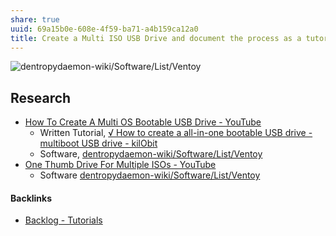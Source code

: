 ```yaml
---
share: true
uuid: 69a15b0e-608e-4f59-ba71-a4b159ca12a0
title: Create a Multi ISO USB Drive and document the process as a tutorial
---
```

![dentropydaemon-wiki/Software/List/Ventoy](/dentropydaemon-wiki/Software/List/Ventoy)

## Research

* [How To Create A Multi OS Bootable USB Drive - YouTube](https://www.youtube.com/watch?v=Xf2Qdpv6P20)
	* Written Tutorial, [√ How to create a all-in-one bootable USB drive - multiboot USB drive - kilObit](https://kil0bit.blogspot.com/2022/05/how-to-create-all-in-one-bootable-usb.html)
	* Software, [dentropydaemon-wiki/Software/List/Ventoy](/dentropydaemon-wiki/Software/List/Ventoy)
* [One Thumb Drive For Multiple ISOs - YouTube](https://www.youtube.com/watch?v=3isvLpUic-c)
	* Software [dentropydaemon-wiki/Software/List/Ventoy](/dentropydaemon-wiki/Software/List/Ventoy)

#### Backlinks

* [Backlog - Tutorials](/31f7e81a-967e-41f4-872e-91d1571df726)